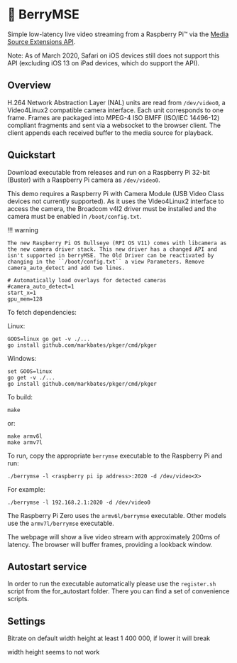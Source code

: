 # 🍓 BerryMSE

Simple low-latency live video streaming from a Raspberry Pi&trade; via the [Media Source Extensions API](//developer.mozilla.org/en-US/docs/Web/API/Media_Source_Extensions_API).

Note: As of March 2020, Safari on iOS devices still does not support this API (excluding iOS 13 on iPad devices, which do support the API).

## Overview

H.264 Network Abstraction Layer (NAL) units are read from `/dev/video0`, a
Video4Linux2 compatible camera interface. Each unit corresponds to one frame.
Frames are packaged into MPEG-4 ISO BMFF (ISO/IEC 14496-12) compliant
fragments and sent via a websocket to the browser client. The client appends
each received buffer to the media source for playback.

## Quickstart

Download executable from releases and run on a Raspberry Pi 32-bit (Buster) with a Raspberry Pi camera as `/dev/video0`.


This demo requires a Raspberry Pi with Camera Module (USB Video Class devices
not currently supported). As it uses the Video4Linux2 interface to access the
camera, the Broadcom v4l2 driver must be installed and the camera must be
enabled in `/boot/config.txt`.

!!! warning

    The new Raspberry Pi OS Bullseye (RPI OS V11) comes with libcamera as the new camera driver stack. This new driver has a changed API and isn't supported in berryMSE. The Old Driver can be reactivated by changing in the ``/boot/config.txt`` a view Parameters. Remove camera_auto_detect and add two lines.

    # Automatically load overlays for detected cameras
    #camera_auto_detect=1
    start_x=1
    gpu_mem=128

To fetch dependencies:

Linux:

    GOOS=linux go get -v ./...
    go install github.com/markbates/pkger/cmd/pkger


Windows:

    set GOOS=linux
    go get -v ./...
    go install github.com/markbates/pkger/cmd/pkger


To build:

    make

or:

    make armv6l
    make armv7l

To run, copy the appropriate `berrymse` executable to the Raspberry Pi and run:

	./berrymse -l <raspberry pi ip address>:2020 -d /dev/video<X>

For example:

    ./berrymse -l 192.168.2.1:2020 -d /dev/video0

The Raspberry Pi Zero uses the `armv6l/berrymse` executable. Other models use
the `armv7l/berrymse` executable.

The webpage will show a live video stream with approximately 200ms of latency.
The browser will buffer frames, providing a lookback window.

## Autostart service

In order to run the executable automatically please use the `register.sh` script from the for_autostart folder. There you can find a set of convenience scripts.
## Settings

Bitrate on default width height at least 1 400 000, if lower it will break

width height seems to not work
